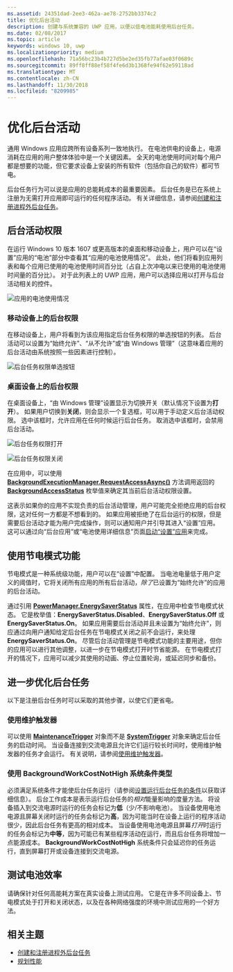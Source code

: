 ```yaml
---
ms.assetid: 24351dad-2ee3-462a-ae78-2752bb3374c2
title: 优化后台活动
description: 创建与系统兼容的 UWP 应用，以便以低电池能耗使用后台任务。
ms.date: 02/08/2017
ms.topic: article
keywords: windows 10, uwp
ms.localizationpriority: medium
ms.openlocfilehash: 71a56bc23b4b727d5be2ed35fb77afae03f0689c
ms.sourcegitcommit: 89ff8ff88ef58f4fe6d3b1368fe94f62e59118ad
ms.translationtype: MT
ms.contentlocale: zh-CN
ms.lasthandoff: 11/30/2018
ms.locfileid: "8209985"
---
```

# <a name="optimize-background-activity"></a>优化后台活动

通用 Windows 应用应跨所有设备系列一致地执行。 在电池供电的设备上，电源消耗在应用的用户整体体验中是一个关键因素。 全天的电池使用时间对每个用户都是想要的功能，但它要求设备上安装的所有软件（包括你自己的软件）都可节电。 

后台任务行为可以说是应用的总能耗成本的最重要因素。 后台任务是已在系统上注册为无需打开应用即可运行的任何程序活动。 有关详细信息，请参阅[创建和注册进程外后台任务](https://msdn.microsoft.com/windows/uwp/launch-resume/create-and-register-a-background-task)。

## <a name="background-activity-permissions"></a>后台活动权限

在运行 Windows 10 版本 1607 或更高版本的桌面和移动设备上，用户可以在“设置”应用的“电池”部分中查看其“应用的电池使用情况”。 此处，他们将看到应用列表和每个应用已使用的电池使用时间百分比（占自上次冲电以来已使用的电池使用时间量的百分比）。 对于此列表上的 UWP 应用，用户可以选择应用以打开与后台活动相关的控件。

![应用的电池使用情况](images/battery-usage-by-app.png)

### <a name="background-permissions-on-mobile"></a>移动设备上的后台权限

在移动设备上，用户将看到为该应用指定后台任务权限的单选按钮的列表。 后台活动可以设置为“始终允许”、“从不允许”或“由 Windows 管理”（这意味着应用的后台活动由系统按照一些因素进行控制）。 

![后台任务权限单选按钮](images/background-task-permissions.png)

### <a name="background-permissions-on-desktop"></a>桌面设备上的后台权限

在桌面设备上，“由 Windows 管理”设置显示为切换开关（默认情况下设置为**打开**）。 如果用户切换到**关闭**，则会显示一个复选框，可以用于手动定义后台活动权限。 选中该框时，允许应用在任何时候运行后台任务。 取消选中该框时，会禁用后台活动。

![后台任务权限打开](images/background-task-permissions-on.png)

![后台任务权限关闭](images/background-task-permissions-off.png)

在应用中，可以使用 [**BackgroundExecutionManager.RequestAccessAsync()**](https://msdn.microsoft.com/library/windows/apps/windows.applicationmodel.background.backgroundexecutionmanager.requestaccessasync.aspx) 方法调用返回的 [**BackgroundAccessStatus**](https://docs.microsoft.com/en-us/uwp/api/windows.applicationmodel.background.backgroundaccessstatus) 枚举值来确定其当前后台活动权限设置。

这表示如果你的应用不实现负责的后台活动管理，用户可能完全拒绝应用的后台权限，这对任何一方都是不想看到的。 如果应用被拒绝了在后台运行的权限，但是需要后台活动才能为用户完成操作，则可以通知用户并引导其进入“设置”应用。 这可以通过向“后台应用”或“电池使用详细信息”页面[启动“设置”应用](https://docs.microsoft.com/en-us/windows/uwp/launch-resume/launch-settings-app)来完成。

## <a name="work-with-the-battery-saver-feature"></a>使用节电模式功能
节电模式是一种系统级功能，用户可以在“设置”中配置。 当电池电量低于用户定义的阈值时，它将关闭所有应用的所有后台活动，*除了*已设置为“始终允许”的应用的后台活动。

通过引用 [**PowerManager.EnergySaverStatus**](https://docs.microsoft.com/en-us/uwp/api/windows.system.power.energysaverstatus) 属性，在应用中检查节电模式状态。 它是枚举值：**EnergySaverStatus.Disabled**、**EnergySaverStatus.Off** 或 **EnergySaverStatus.On**。 如果应用需要后台活动并且未设置为“始终允许”，则应通过向用户通知给定后台任务在节电模式关闭之前不会运行，来处理 **EnergySaverStatus.On**。 尽管后台活动管理是节电模式功能的主要用途，但你的应用可以进行其他调整，以进一步在节电模式打开时节省能源。  在节电模式打开的情况下，应用可以减少其使用的动画、停止位置轮询，或延迟同步和备份。 

## <a name="further-optimize-background-tasks"></a>进一步优化后台任务
以下是注册后台任务时可以采取的其他步骤，以使它们更省电。

### <a name="use-a-maintenance-trigger"></a>使用维护触发器 
可以使用 [**MaintenanceTrigger**](https://msdn.microsoft.com/library/windows/apps/windows.applicationmodel.background.maintenancetrigger.aspx) 对象而不是 [**SystemTrigger**](https://msdn.microsoft.com/library/windows/apps/windows.applicationmodel.background.systemtrigger.aspx) 对象来确定后台任务的启动时间。 当设备连接到交流电源且允许它们运行较长时间时，使用维护触发器的任务才会运行。 有关说明，请参阅[使用维护触发器](https://msdn.microsoft.com/windows/uwp/launch-resume/use-a-maintenance-trigger)。

### <a name="use-the-backgroundworkcostnothigh-system-condition-type"></a>使用 **BackgroundWorkCostNotHigh** 系统条件类型
必须满足系统条件才能使后台任务运行（请参阅[设置运行后台任务的条件](https://msdn.microsoft.com/windows/uwp/launch-resume/set-conditions-for-running-a-background-task)以获取详细信息）。 后台工作成本是表示运行后台任务的*相对*能量影响的度量方法。 将设备插入到交流电源时运行的任务会标记为**低**（少/不影响电池）。 当设备使用电池电源且屏幕关闭时运行的任务会标记为**高**，因为可能当时在设备上运行的程序活动很少，因此后台任务有更高的相对成本。 当设备使用电池电源且屏幕*打开*时运行的任务会标记为**中等**，因为可能已有某些程序活动在运行，而且后台任务将增加一点能源成本。 **BackgroundWorkCostNotHigh** 系统条件只会延迟你的任务运行，直到屏幕打开或设备连接到交流电源。

## <a name="test-battery-efficiency"></a>测试电池效率

请确保针对任何高能耗方案在真实设备上测试应用。 它是在许多不同设备上、节电模式处于打开和关闭状态，以及在各种网络强度的环境中测试应用的一个好方法。

## <a name="related-topics"></a>相关主题

* [创建和注册进程外后台任务](https://msdn.microsoft.com/windows/uwp/launch-resume/create-and-register-a-background-task)  
* [规划性能](https://msdn.microsoft.com/windows/uwp/debug-test-perf/planning-and-measuring-performance)  

